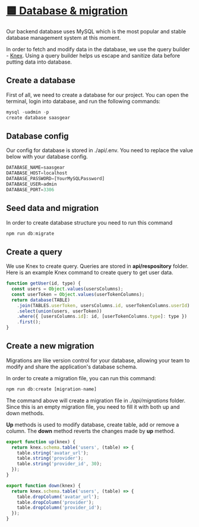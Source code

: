 # [:blue_square: Database & migration](https://github.com/JSLancerTeam/saasgear/docs/database.md)
Our backend database uses MySQL which is the most popular and stable database management system at this moment.

In order to fetch and modify data in the database, we use the query builder - [Knex](http://knexjs.org/). Using a query builder helps us escape and sanitize data before putting data into database.

## Create a database

First of all, we need to create a database for our project. You can open the terminal, login into database, and run the following commands:

```jsx
mysql -uadmin -p
create database saasgear
```

## Database config

Our config for database is stored in ./api/.env. You need to replace the value below with your database config.

```jsx
DATABASE_NAME=saasgear
DATABASE_HOST=localhost
DATABASE_PASSWORD=[YourMySQLPassword]
DATABASE_USER=admin
DATABASE_PORT=3306
```

## Seed data and migration
In order to create database structure you need to run this command

```jsx
npm run db:migrate
```

## Create a query

We use Knex to create query. Queries are stored in **api/respository** folder. Here is an example Knex command to create query to get user data.

```jsx
function getUser(id, type) {
  const users = Object.values(usersColumns);
  const userToken = Object.values(userTokenColumns);
  return database(TABLE)
    .join(TABLES.userToken, usersColumns.id, userTokenColumns.userId)
    .select(union(users, userToken))
    .where({ [usersColumns.id]: id, [userTokenColumns.type]: type })
    .first();
}
```

## Create a new migration

Migrations are like version control for your database, allowing your team to modify and share the application's database schema.

In order to create a migration file, you can run this command:

```jsx
npm run db:create [migration-name]
```

The command above will create a migration file in *./api/migrations* folder. Since this is an empty migration file, you need to fill it with both up and down methods.

**Up** methods is used to modify database, create table, add or remove a column. The **down** method reverts the changes made by **up** method.

```jsx
export function up(knex) {
  return knex.schema.table('users', (table) => {
    table.string('avatar_url');
    table.string('provider');
    table.string('provider_id', 30);
  });
}

export function down(knex) {
  return knex.schema.table('users', (table) => {
    table.dropColumn('avatar_url');
    table.dropColumn('provider');
    table.dropColumn('provider_id');
  });
}
```
